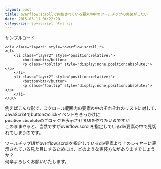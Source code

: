 ```yaml
---
layout: post
title: overflow:scrollで内包されている要素の中のツールチップの実装がしたい
date: 2015-03-11 06:22:20
categories: javascript html css
---
```

<p>サンプルコード</p>

<pre><code>&lt;div class="layer1" style="overflow:scroll;"&gt;
&lt;ul&gt;
    &lt;li class="layer2" style="position:relative;"&gt;
        &lt;button&gt;btn&lt;/button&gt;
        &lt;p class="tooltip" style="display:none;position:absolute;"&gt;&lt;/p&gt;
    &lt;/li&gt;
    &lt;li class="layer2" style="position:relative;"&gt;
        &lt;button&gt;btn&lt;/button&gt;
        &lt;p class="tooltip" style="display:none;position:absolute;"&gt;&lt;/p&gt;
    &lt;/li&gt;
&lt;/ul&gt;
</code></pre>

<p></p>

<p>例えばこんな形で、スクロール範囲内の要素の中のそれぞれのリストに対して、<br>
JavaScriptでbuttonのclickイベントをきっかけに<br>
position:absoluteのブロックを表示させるUIを作りたいのですが<br>
このままやると、当然ですがoverflow:scrollを指定しているdiv要素の中で見切れてしまうのです。</p>

<p>ツールチップUIがoverflow:scrollを指定しているdiv要素より上のレイヤーに表示されている見た目にするためには、どのような実装方法がありますでしょうか？<br>
何卒よろしくお願いいたします。</p>
